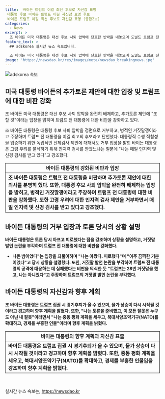 ```yaml
---
title:  바이든 트럼프 이길 최선 후보로 자신감 표명
 대통령 후보 바이든 트럼프 이길 자신감 표명 후보
 바이든 트럼프 이길 최선 후보로 자신감 표명 (종합2보)
categories:
  - News
excerpt: >
  조 바이든 미국 대통령은 대선 후보 사퇴 압박에 단호한 반박을 내놓으며 도널드 트럼프 전 대통령을 이길 최고의 후보라고 주장했다. 트럼프와의 추가 토론 제안에 또 할 것이라고 단언하며 여론조사 격차에도 믿지 않는다고 밝혔으며, 자신의 대통령직 적합성을 입증하기 위한 독립적인 신체검사 제안을 거부했다. 이에 대해 트럼프는 바이든을 거짓말쟁이로 비난하며, 토론에서 거짓말을 했다고 주장했다. 바이든 대통령은 또한 토론에서의 공격에 대해 거듭 반박하며, 이번 대선에서 승리할 것이라고 강조했다.
feature_text: >
  ## adskorea 실시간 뉴스 속보입니다.

  조 바이든 미국 대통령은 대선 후보 사퇴 압박에 단호한 반박을 내놓으며 도널드 트럼프 전 대통령을 이길 최고의 후보라고 주장했다. 트럼프와의 추가 토론 제안에 또 할 것이라고 단언하며 여론조사 격차에도 믿지 않는다고 밝혔으며, 자신의 대통령직 적합성을 입증하기 위한 독립적인 신체검사 제안을 거부했다. 이에 대해 트럼프는 바이든을 거짓말쟁이로 비난하며, 토론에서 거짓말을 했다고 주장했다. 바이든 대통령은 또한 토론에서의 공격에 대해 거듭 반박하며, 이번 대선에서 승리할 것이라고 강조했다.
image: 'https://newsdao.kr/res/images/meta/newsdao_breakingnews.jpg'
---
```


<p><img src="https://newsdao.kr/res/images/meta/newsdao_breakingnews.jpg" alt="adskorea 속보" /></p>

<h2 data-ke-size="size26">미국 대통령 바이든의 추가토론 제안에 대한 입장 및 트럼프에 대한 비판 강화</h2>

<p data-ke-size="size16">조 바이든 미국 대통령은 대선 후보 사퇴 압박을 완전히 배제하고, 추가토론 제안에 "또 할 것"이라는 입장을 밝히며 트럼프 전 대통령에 대한 비판을 강화하고 있다.</p>

<p data-ke-size="size16">조 바이든 대통령은 대통령 후보 사퇴 압박을 정면으로 거부하고, 병적인 거짓말쟁이라고 주장하며 트럼프 전 대통령을 이길 최고의 후보라고 단언했다. 대통령직 수행 적합성을 입증하기 위한 독립적인 신체검사 제안에 대해서도 거부 입장을 밝힌 바이든 대통령은 고령 우려를 불식하기 위해 인지력 검사를 받겠느냐는 질문에 "나는 매일 인지력 및 신경 검사를 받고 있다"고 강조했다.</p>

<table style="width: 100%;" border="1">
<tbody>
<tr>
<td style="text-align: center; height: 17px;"><b>바이든 대통령의 강화된 비판과 입장</b></td>
</tr>
<tr>
<td><b>조 바이든 대통령은 트럼프 전 대통령을 비판하며 추가토론 제안에 대한 의사를 분명히 했다. 또한, 대통령 후보 사퇴 압박을 완전히 배제하는 입장을 밝히고, 병적인 거짓말쟁이라고 주장하며 트럼프 전 대통령에 대한 비판을 강화했다. 또한 고령 우려에 대한 인지력 검사 제안을 거부하면서 매일 인지력 및 신경 검사를 받고 있다고 강조했다.</b></td>
</tr>
</tbody>
</table>

<h2 data-ke-size="size26">바이든 대통령의 거부 입장과 토론 당시의 상황 설명</h2>

<p data-ke-size="size16"><b>바이든 대통령은 토론 당시 아프고 피로했다는 점을 강조하며 상황을 설명하고, 거짓말 발언 논란을 부각하며 트럼프 전 대통령에 대한 비판을 강화했다.</b></p>

<ul>
<li><b>나쁜 밤이었다"는 입장을 되풀이하며 "나는 아팠다. 피로했다"며 "아주 끔찍한 기분이었다"고 당시 상황을 설명했다. 또한, 거짓말 발언 논란을 부각하여 트럼프 전 대통령의 공격에 대응하는 데 실패했다는 비판을 의식한 듯 "트럼프는 28번 거짓말을 했고, 나는 아니었다"고 주장하며 트럼프의 거짓말 발언 논란을 부각했다.</b></li>
</ul>

<h2 data-ke-size="size26">바이든 대통령의 자신감과 향후 계획</h2>

<p data-ke-size="size16"><b>조 바이든 대통령은 트럼프 집권 시 경기후퇴가 올 수 있으며, 물가 상승이 다시 시작될 것이라고 경고하며 향후 계획을 밝혔다. 또한, "나는 토론을 준비했고, 이 모든 잘못은 누구도 아닌 내 잘못"이라면서 "나는 중동 평화 계획을 세우고, 북대서양조약기구(NATO)를 확대하고, 경제를 부흥한 인물"이라며 향후 계획을 밝혔다.</b></p>

<table style="width: 100%;" border="1">
<tbody>
<tr>
<td style="text-align: center; height: 17px;"><b>바이든 대통령의 향후 계획과 자신감 표출</b></td>
</tr>
<tr>
<td><b>바이든 대통령은 트럼프 집권 시 경기후퇴가 올 수 있으며, 물가 상승이 다시 시작될 것이라고 경고하며 향후 계획을 밝혔다. 또한, 중동 평화 계획을 세우고, 북대서양조약기구(NATO)를 확대하고, 경제를 부흥한 인물임을 강조하며 향후 계획을 밝혔다.</b></td>
</tr>
</tbody>
</table>

<p data-ke-size="size16">&nbsp;</p>
실시간 뉴스 속보는, <a href="https://newsdao.kr" rel="dofollow">https://newsdao.kr</a>



